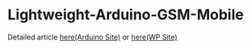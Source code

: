 # Lightweight-Arduino-GSM-Mobile

Detailed article [here(Arduino Site)](https://create.arduino.cc/projecthub/Avishek/lightweight-arduino-gsm-mobile-phone-b241d3)
or
[here(WP Site)](https://computronicsgeek.wordpress.com/2017/05/10/lightweight-arduino-gsm-mobile-phone/)
